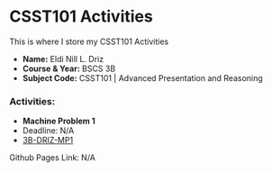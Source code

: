 # CSST101 Activities
This is where I store my CSST101 Activities
* **Name:** Eldi Nill L. Driz
* **Course & Year:** BSCS 3B
* **Subject Code:** CSST101 | Advanced Presentation and Reasoning

### Activities:
* __Machine Problem 1__
* Deadline: N/A
* [3B-DRIZ-MP1](https://github.com/Suzuki-Yuuto/CSST101_Driz/tree/main/Activities/3B-DRIZ-MP1)

Github Pages Link: N/A
